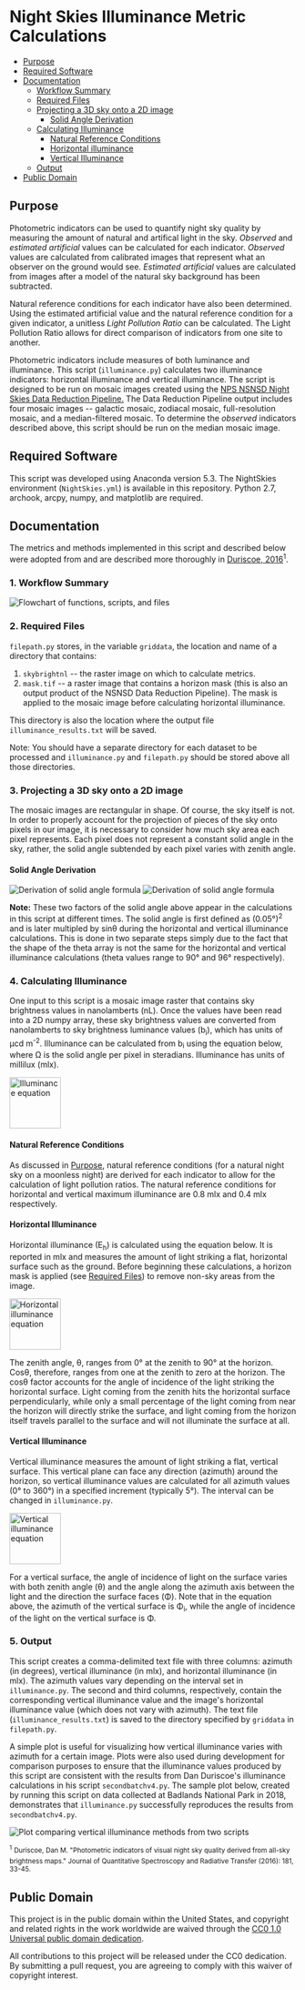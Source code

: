 # Night Skies Illuminance Metric Calculations

<!-- Table of Contents -->

- [Purpose](#purpose)
- [Required Software](#required-software)
- [Documentation](#documentation)
  - [Workflow Summary](#1-workflow-summary)
  - [Required Files](#2-required-files)
  - [Projecting a 3D sky onto a 2D image](#3-projecting-a-3d-sky-onto-a-2d-image)
    - [Solid Angle Derivation](#solid-angle-derivation)
  - [Calculating Illuminance](#4-calculating-illuminance)
    - [Natural Reference Conditions](#natural-reference-conditions)
    - [Horizontal illuminance](#horizontal-illuminance)
    - [Vertical Illuminance](#vertical-illuminance)
  - [Output](#5-output)
- [Public Domain](#public-domain)

## Purpose
Photometric indicators can be used to quantify night sky quality by measuring the amount of natural and artifical light in the sky. *Observed* and *estimated artificial* values can be calculated for each indicator. *Observed* values are calculated from calibrated images that represent what an observer on the ground would see. *Estimated artificial* values are calculated from images after a model of the natural sky background has been subtracted.

Natural reference conditions for each indicator have also been determined. Using the estimated artificial value and the natural reference condition for a given indicator, a unitless *Light Pollution Ratio* can be calculated. The Light Pollution Ratio allows for direct comparison of indicators from one site to another.

Photometric indicators include measures of both luminance and illuminance. This script (`illuminance.py`) calculates two illuminance indicators: horizontal illuminance and vertical illuminance. The script is designed to be run on mosaic images created using the [NPS NSNSD Night Skies Data Reduction Pipeline.](https://github.com/liweihung/nightskies) The Data Reduction Pipeline output includes four mosaic images -- galactic mosaic, zodiacal mosaic, full-resolution mosaic, and a median-filtered mosaic. To determine the *observed* indicators described above, this script should be run on the median mosaic image.

## Required Software
This script was developed using Anaconda version 5.3. The NightSkies environment (`NightSkies.yml`) is available in this repository. Python 2.7, archook, arcpy, numpy, and matplotlib are required.

## Documentation
The metrics and methods implemented in this script and described below were adopted from and are described more thoroughly in [Duriscoe, 2016](https://doi.org/10.1016/j.jqsrt.2016.02.022)<sup>1</sup>.

### 1. Workflow Summary

![Flowchart of functions, scripts, and files](https://github.com/kkarnes/skyBrightnessMetrics/blob/master/static/Illuminance_script_flowchart.png)

### 2. Required Files
`filepath.py` stores, in the variable `griddata`, the location and name of a directory that contains:
1) `skybrightnl` -- the raster image on which to calculate metrics.
2) `mask.tif` -- a raster image that contains a horizon mask (this is also an output product of the NSNSD Data Reduction Pipeline). The mask is applied to the mosaic image before calculating horizontal illuminance.

This directory is also the location where the output file `illuminance_results.txt` will be saved.

Note: You should have a separate directory for each dataset to be processed and `illuminance.py` and `filepath.py` should be stored above all those directories.

### 3. Projecting a 3D sky onto a 2D image
The mosaic images are rectangular in shape. Of course, the sky itself is not. In order to properly account for the projection of pieces of the sky onto pixels in our image, it is necessary to consider how much sky area each pixel represents. Each pixel does not represent a constant solid angle in the sky, rather, the solid angle subtended by each pixel varies with zenith angle.

#### Solid Angle Derivation

<img src="https://github.com/kkarnes/skyBrightnessMetrics/blob/master/static/solid_angle_derivation_1.PNG" alt="Derivation of solid angle formula">

<img src="https://github.com/kkarnes/skyBrightnessMetrics/blob/master/static/solid_angle_derivation_2.PNG" alt="Derivation of solid angle formula">

**Note:**
These two factors of the solid angle above appear in the calculations in this script at different times. The solid angle is first defined as (0.05&deg;)<sup>2</sup> and is later multipled by sin&theta; during the horizontal and vertical illuminance calculations. This is done in two separate steps simply due to the fact that the shape of the theta array is not the same for the horizontal and vertical illuminance calculations (theta values range to 90&deg; and 96&deg; respectively).

### 4. Calculating Illuminance
One input to this script is a mosaic image raster that contains sky brightness values in nanolamberts (nL). Once the values have been read into a 2D numpy array, these sky brightness values are converted from nanolamberts to sky brightness luminance values (b<sub>i</sub>), which has units of &mu;cd m<sup>-2</sup>. Illuminance can be calculated from b<sub>i</sub> using the equation below, where &Omega; is the solid angle per pixel in steradians. Illuminance has units of millilux (mlx).

<img src="https://github.com/kkarnes/skyBrightnessMetrics/blob/master/static/E_i.PNG" alt="Illuminance equation" height="90">

#### Natural Reference Conditions
As discussed in [Purpose](#purpose), natural reference conditions (for a natural night sky on a moonless night) are derived for each indicator to allow for the calculation of light pollution ratios. The natural reference conditions for horizontal and vertical maximum illuminance are 0.8 mlx and 0.4 mlx respectively.

#### Horizontal Illuminance
Horizontal illuminance (E<sub>h</sub>) is calculated using the equation below. It is reported in mlx and measures the amount of light striking a flat, horizontal surface such as the ground. Before beginning these calculations, a horizon mask is applied (see [Required Files](#2-required-files)) to remove non-sky areas from the image.

<img src="https://github.com/kkarnes/skyBrightnessMetrics/blob/master/static/E_h.PNG" alt="Horizontal illuminance equation" height="90">

The zenith angle, &theta;, ranges from 0&deg; at the zenith to 90&deg; at the horizon. Cos&theta;, therefore, ranges from one at the zenith to zero at the horizon. The cos&theta; factor accounts for the angle of incidence of the light striking the horizontal surface. Light coming from the zenith hits the horizontal surface perpendicularly, while only a small percentage of the light coming from near the horizon will directly strike the surface, and light coming from the horizon itself travels parallel to the surface and will not illuminate the surface at all.

#### Vertical Illuminance
Vertical illuminance measures the amount of light striking a flat, vertical surface. This vertical plane can face any direction (azimuth) around the horizon, so vertical illuminance values are calculated for all azimuth values (0&deg; to 360&deg;) in a specified increment (typically 5&deg;). The interval can be changed in `illuminance.py`.

<img src="https://github.com/kkarnes/skyBrightnessMetrics/blob/master/static/E_v.PNG" alt="Vertical illuminance equation" height="90">

For a vertical surface, the angle of incidence of light on the surface varies with both zenith angle (&theta;) and the angle along the azimuth axis between the light and the direction the surface faces (&Phi;). Note that in the equation above, the azimuth of the vertical surface is &Phi;<sub>i</sub>, while the angle of incidence of the light on the vertical surface is &Phi;.

### 5. Output
This script creates a comma-delimited text file with three columns: azimuth (in degrees), vertical illuminance (in mlx), and horizontal illuminance (in mlx). The azimuth values vary depending on the interval set in `illuminance.py`. The second and third columns, respectively, contain the corresponding vertical illuminance value and the image's horizontal illuminance value (which does not vary with azimuth). The text file (`illuminance_results.txt`) is saved to the directory specified by `griddata` in `filepath.py`.

A simple plot is useful for visualizing how vertical illuminance varies with azimuth for a certain image. Plots were also used during development for comparison purposes to ensure that the illuminance values produced by this script are consistent with the results from Dan Duriscoe's illuminance calculations in his script `secondbatchv4.py`. The sample plot below, created by running this script on data collected at Badlands National Park in 2018, demonstrates that `illuminance.py` successfully reproduces the results from `secondbatchv4.py`.

![Plot comparing vertical illuminance methods from two scripts](https://github.com/kkarnes/skyBrightnessMetrics/blob/master/static/BADL_plot.png)

<sup><sup>1</sup></sup> <sup>Duriscoe, Dan M. "Photometric indicators of visual night sky quality derived from all-sky brightness maps." Journal of Quantitative Spectroscopy and Radiative Transfer (2016): 181, 33-45.</sup>

## Public Domain
This project is in the public domain within the United States, and copyright and related rights in the work worldwide are waived through the [CC0 1.0 Universal public domain dedication](https://creativecommons.org/publicdomain/zero/1.0/).

All contributions to this project will be released under the CC0 dedication. By submitting a pull request, you are agreeing to comply with this waiver of copyright interest.
